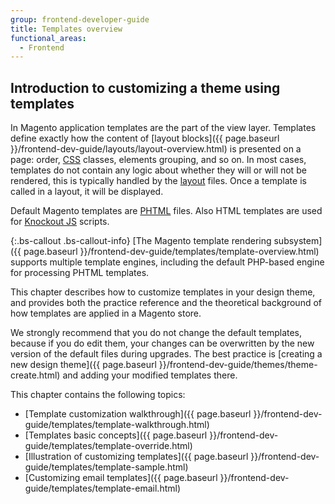 ```yaml
---
group: frontend-developer-guide
title: Templates overview
functional_areas:
  - Frontend
---
```


## Introduction to customizing a theme using templates

In Magento application templates are the part of the view layer. Templates define exactly how the content of [layout blocks]({{ page.baseurl }}/frontend-dev-guide/layouts/layout-overview.html) is presented on a page: order, [CSS](https://glossary.magento.com/css) classes, elements grouping, and so on.
In most cases, templates do not contain any logic about whether they will or will not be rendered, this is typically handled by the [layout](https://glossary.magento.com/layout) files. Once a template is called in a layout, it will be displayed.

Default Magento templates are [PHTML](https://glossary.magento.com/phtml) files. Also HTML templates are used for [Knockout JS](http://knockoutjs.com/index.html) scripts.

{:.bs-callout .bs-callout-info}
[The Magento template rendering subsystem]({{ page.baseurl }}/frontend-dev-guide/templates/template-overview.html) supports multiple template engines, including the default PHP-based engine for processing PHTML templates.

This chapter describes how to customize templates in your design theme, and provides both the practice reference and the theoretical background of how templates are applied in a Magento store.


We strongly recommend that you do not change the default templates, because if you do edit them, your changes can be overwritten by the new version of the default files during upgrades.
The best practice is [creating a new design theme]({{ page.baseurl }}/frontend-dev-guide/themes/theme-create.html) and adding your modified templates there.

This chapter contains the following topics:

* [Template customization walkthrough]({{ page.baseurl }}/frontend-dev-guide/templates/template-walkthrough.html)
* [Templates basic concepts]({{ page.baseurl }}/frontend-dev-guide/templates/template-override.html)
* [Illustration of customizing templates]({{ page.baseurl }}/frontend-dev-guide/templates/template-sample.html)
* [Customizing email templates]({{ page.baseurl }}/frontend-dev-guide/templates/template-email.html)
